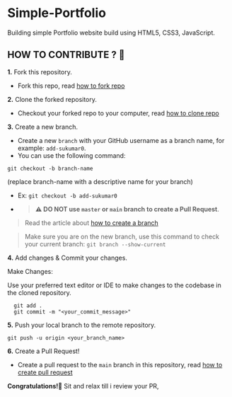 # Simple-Portfolio

Building simple Portfolio website build using HTML5, CSS3, JavaScript.

## HOW TO CONTRIBUTE ? 👷 

**1.** Fork this repository.

- Fork this repo, read [how to fork repo](https://help.github.com/articles/fork-a-repo/)

**2.** Clone the forked repository.
- Checkout your forked repo to your computer, read [how to clone repo](https://docs.github.com/en/github/creating-cloning-and-archiving-repositories/cloning-a-repository)

**3.** Create a new branch.

- Create a new `branch` with your GitHub username as a branch name, for example: `add-sukumar0`.
- You can use the following command:
  

```terminal
git checkout -b branch-name
```
(replace branch-name with a descriptive name for your branch)
- Ex: `git checkout -b add-sukumar0`

- > **⚠️ DO NOT use `master` or `main` branch to create a Pull Request**.
> Read the article about [how to create a branch](https://help.github.com/articles/creating-and-deleting-branches-within-your-repository/)

> Make sure you are on the new branch, use this command to check your current branch: `git branch --show-current`

**4.** Add changes & Commit your changes.

Make Changes:

Use your preferred text editor or IDE to make changes to the codebase in the cloned repository.

```terminal
  git add .
  git commit -m "<your_commit_message>"
```

**5.** Push your local branch to the remote repository.

```terminal
git push -u origin <your_branch_name>
```

**6.** Create a Pull Request!

- Create a pull request to the `main` branch in this repository, read [how to create pull request](https://help.github.com/articles/creating-a-pull-request/)
  
**Congratulations!🎉** Sit and relax till i review your PR, 
